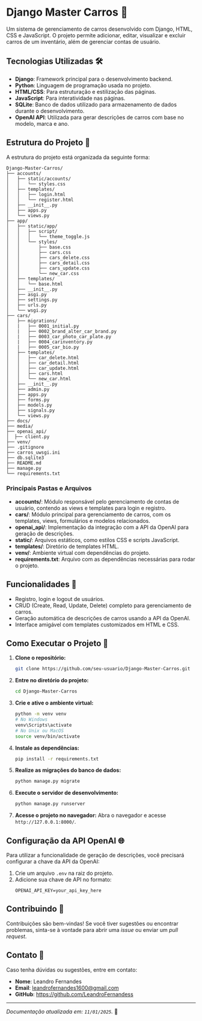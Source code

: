 
# Django Master Carros 🚗

Um sistema de gerenciamento de carros desenvolvido com Django, HTML, CSS e JavaScript. O projeto permite adicionar, editar, visualizar e excluir carros de um inventário, além de gerenciar contas de usuário.

## Tecnologias Utilizadas 🛠️

- **Django**: Framework principal para o desenvolvimento backend.
- **Python**: Linguagem de programação usada no projeto.
- **HTML/CSS**: Para estruturação e estilização das páginas.
- **JavaScript**: Para interatividade nas páginas.
- **SQLite**: Banco de dados utilizado para armazenamento de dados durante o desenvolvimento.
- **OpenAI API**: Utilizada para gerar descrições de carros com base no modelo, marca e ano.

## Estrutura do Projeto 📂

A estrutura do projeto está organizada da seguinte forma:

```
Django-Master-Carros/
├── accounts/
│   ├── static/accounts/
│   │   └── styles.css
│   ├── templates/
│   │   ├── login.html
│   │   └── register.html
│   ├── __init__.py
│   ├── apps.py
│   └── views.py
├── app/
│   ├── static/app/
│   │   ├── script/
│   │   │   └── theme_toggle.js
│   │   └── styles/
│   │       ├── base.css
│   │       ├── cars.css
│   │       ├── cars_delete.css
│   │       ├── cars_detail.css
│   │       ├── cars_update.css
│   │       └── new_car.css
│   ├── templates/
│   │   └── base.html
│   ├── __init__.py
│   ├── asgi.py
│   ├── settings.py
│   ├── urls.py
│   └── wsgi.py
├── cars/
│   ├── migrations/
│   |   ├── 0001_initial.py
│   |   ├── 0002_brand_alter_car_brand.py
│   |   ├── 0003_car_photo_car_plate.py
│   |   ├── 0004_carinventory.py
│   |   ├── 0005_car_bio.py
│   ├── templates/
│   │   ├── car_delete.html
│   │   ├── car_detail.html
│   │   ├── car_update.html
│   │   ├── cars.html
│   │   └── new_car.html
│   ├── __init__.py
│   ├── admin.py
│   ├── apps.py
│   ├── forms.py
│   ├── models.py
│   ├── signals.py
│   └── views.py
├── docs/
├── media/
├── openai_api/
│  ├── client.py
├── venv/
├── .gitignore
├── carros_uwsgi.ini
├── db.sqlite3
├── README.md
├── manage.py
└── requirements.txt
```

### Principais Pastas e Arquivos

- **accounts/**: Módulo responsável pelo gerenciamento de contas de usuário, contendo as views e templates para login e registro.
- **cars/**: Módulo principal para gerenciamento de carros, com os templates, views, formulários e modelos relacionados.
- **openai_api/**: Implementação da integração com a API da OpenAI para geração de descrições.
- **static/**: Arquivos estáticos, como estilos CSS e scripts JavaScript.
- **templates/**: Diretório de templates HTML.
- **venv/**: Ambiente virtual com dependências do projeto.
- **requirements.txt**: Arquivo com as dependências necessárias para rodar o projeto.

## Funcionalidades 🚀

- Registro, login e logout de usuários.
- CRUD (Create, Read, Update, Delete) completo para gerenciamento de carros.
- Geração automática de descrições de carros usando a API da OpenAI.
- Interface amigável com templates customizados em HTML e CSS.

## Como Executar o Projeto 🔧

1. **Clone o repositório:**
   ```bash
   git clone https://github.com/seu-usuario/Django-Master-Carros.git
   ```
2. **Entre no diretório do projeto:**
   ```bash
   cd Django-Master-Carros
   ```
3. **Crie e ative o ambiente virtual:**
   ```bash
   python -m venv venv
   # No Windows
   venv\Scripts\activate
   # No Unix ou MacOS
   source venv/bin/activate
   ```
4. **Instale as dependências:**
   ```bash
   pip install -r requirements.txt
   ```
5. **Realize as migrações do banco de dados:**
   ```bash
   python manage.py migrate
   ```
6. **Execute o servidor de desenvolvimento:**
   ```bash
   python manage.py runserver
   ```
7. **Acesse o projeto no navegador:**
   Abra o navegador e acesse `http://127.0.0.1:8000/`.

## Configuração da API OpenAI 🌐

Para utilizar a funcionalidade de geração de descrições, você precisará configurar a chave da API da OpenAI:

1. Crie um arquivo `.env` na raiz do projeto.
2. Adicione sua chave de API no formato:
   ```
   OPENAI_API_KEY=your_api_key_here
   ```

## Contribuindo 🤝

Contribuições são bem-vindas! Se você tiver sugestões ou encontrar problemas, sinta-se à vontade para abrir uma *issue* ou enviar um *pull request*.

## Contato 💬

Caso tenha dúvidas ou sugestões, entre em contato:

- **Nome**: Leandro Fernandes
- **Email**: leandrofernandes1600@gmail.com
- **GitHub**: https://github.com/LeandroFernandess

---

*Documentação atualizada em: `11/01/2025`.* 🚀
